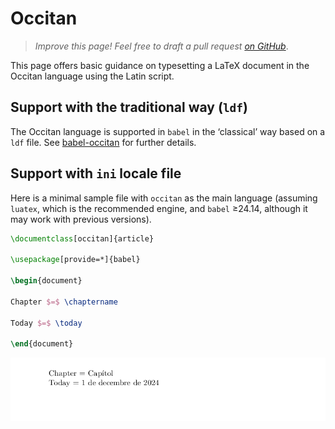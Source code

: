 # Occitan

<blockquote>
  <p><em>Improve this page! Feel free to draft a pull request <a href="https://github.com/latex3/babel/tree/docs/docs">on GitHub</a></em>.</p>
</blockquote>

This page offers basic guidance on typesetting a LaTeX document in the
Occitan language using the Latin script.

## Support with the traditional way (`ldf`)

The Occitan language is supported in `babel` in the ‘classical’ way
based on a `ldf` file. See [babel-occitan](https://ctan.org/pkg/babel-occitan)
for further details.

## Support with `ini` locale file

Here is a minimal sample file with `occitan` as the main language
(assuming `luatex`, which is the recommended engine, and `babel` ≥24.14,
although it may work with previous versions).

```tex
\documentclass[occitan]{article}

\usepackage[provide=*]{babel}

\begin{document}

Chapter $=$ \chaptername

Today $=$ \today

\end{document}
```

![](../media/locale-occitan.png)